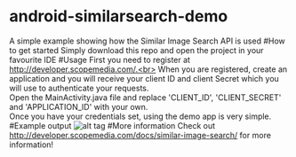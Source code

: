 # android-similarsearch-demo
A simple example showing how the Similar Image Search API is used
#How to get started
Simply download this repo and open the project in your favourite IDE
#Usage
First you need to register at http://developer.scopemedia.com/.<br>
When you are registered, create an application and you will receive your client ID and client Secret which you will use to authenticate your requests.<br>
Open the MainActivity.java file and replace 'CLIENT_ID', 'CLIENT_SECRET' and 'APPLICATION_ID' with your own.<br>
Once you have your credentials set, using the demo app is very simple.<br>
#Example output
![alt tag](https://github.com/pantoscope/android-similarsearch-demo/blob/master/screenshot.png)
#More information
Check out http://developer.scopemedia.com/docs/similar-image-search/ for more information!
